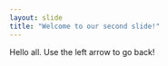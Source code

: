 ```yaml
---
layout: slide
title: "Welcome to our second slide!"
---
```

Hello all.
Use the left arrow to go back!
